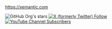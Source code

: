 https://xemantic.com

![GitHub Org's stars](https://img.shields.io/github/stars/xemantic?style=for-the-badge)
[<img alt="X (formerly Twitter) Follow" src="https://img.shields.io/twitter/follow/KazikPogoda?link=https%3A%2F%2Fx.com%2FKazikPogoda">](https://x.com/KazikPogoda)
[<img alt="YouTube Channel Subscribers" src="https://img.shields.io/youtube/channel/subscribers/UCLWGRPqrPBS7CDuaPxODmRQ">](https://www.youtube.com/kazikPogoda)
